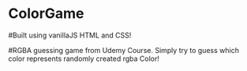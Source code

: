 # ColorGame

#Built using vanillaJS HTML and CSS!

#RGBA guessing game from Udemy Course. Simply try to guess which color represents randomly created rgba Color!
